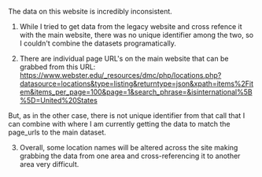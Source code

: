 The data on this website is incredibly inconsistent.

1. While I tried to get data from the legacy website and cross refence it with the main website, there was no unique identifier among the two, so I couldn't combine the datasets programatically.

2. There are individual page URL's on the main website that can be grabbed from this URL: https://www.webster.edu/_resources/dmc/php/locations.php?datasource=locations&type=listing&returntype=json&xpath=items%2Fitem&items_per_page=100&page=1&search_phrase=&isinternational%5B%5D=United%20States

But, as in the other case, there is not unique identifier from that call that I can combine with where I am currently getting the data to match the page_urls to the main dataset.

3. Overall, some location names will be altered across the site making grabbing the data from one area and cross-referencing it to another area very difficult.